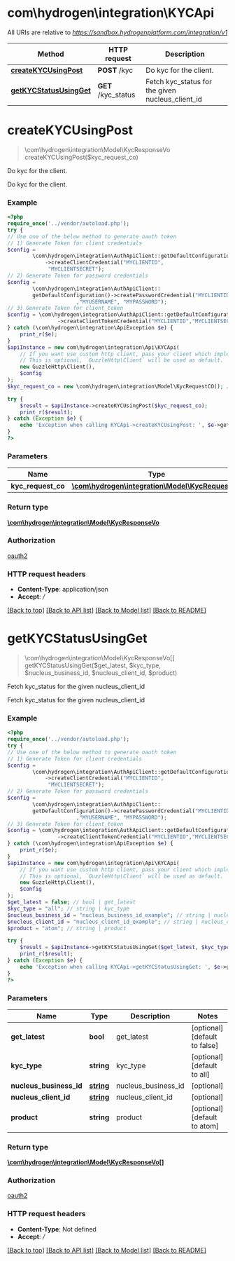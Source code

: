 # com\hydrogen\integration\KYCApi

All URIs are relative to *https://sandbox.hydrogenplatform.com/integration/v1*

Method | HTTP request | Description
------------- | ------------- | -------------
[**createKYCUsingPost**](KYCApi.md#createKYCUsingPost) | **POST** /kyc | Do kyc for the client.
[**getKYCStatusUsingGet**](KYCApi.md#getKYCStatusUsingGet) | **GET** /kyc_status | Fetch kyc_status for the given nucleus_client_id


# **createKYCUsingPost**
> \com\hydrogen\integration\Model\KycResponseVo createKYCUsingPost($kyc_request_co)

Do kyc for the client.

Do kyc for the client.

### Example
```php
<?php
require_once('../vendor/autoload.php');
try {
// Use one of the below method to generate oauth token
// 1) Generate Token for client credentials
$config =
        \com\hydrogen\integration\AuthApiClient::getDefaultConfiguration()
            ->createClientCredential("MYCLIENTID",
             "MYCLIENTSECRET");
// 2) Generate Token for password credentials
$config =
        \com\hydrogen\integration\AuthApiClient::
        getDefaultConfiguration()->createPasswordCredential("MYCLIENTID","MYCLIENTSECRET"
                      ,"MYUSERNAME", "MYPASSWORD");
// 3) Generate Token for client_token
$config = \com\hydrogen\integration\AuthApiClient::getDefaultConfiguration()
                ->createClientTokenCredential("MYCLIENTID","MYCLIENTSECRET", "CLIENT_TOKEN");
} catch (\com\hydrogen\integration\ApiException $e) {
    print_r($e);
}
$apiInstance = new com\hydrogen\integration\Api\KYCApi(
    // If you want use custom http client, pass your client which implements `GuzzleHttp\ClientInterface`.
    // This is optional, `GuzzleHttp\Client` will be used as default.
    new GuzzleHttp\Client(),
    $config
);
$kyc_request_co = new \com\hydrogen\integration\Model\KycRequestCO(); // \com\hydrogen\integration\Model\KycRequestCO | kycRequestCO

try {
    $result = $apiInstance->createKYCUsingPost($kyc_request_co);
    print_r($result);
} catch (Exception $e) {
    echo 'Exception when calling KYCApi->createKYCUsingPost: ', $e->getMessage(), PHP_EOL;
}
?>
```

### Parameters

Name | Type | Description  | Notes
------------- | ------------- | ------------- | -------------
 **kyc_request_co** | [**\com\hydrogen\integration\Model\KycRequestCO**](../Model/KycRequestCO.md)| kycRequestCO |

### Return type

[**\com\hydrogen\integration\Model\KycResponseVo**](../Model/KycResponseVo.md)

### Authorization

[oauth2](../../README.md#oauth2)

### HTTP request headers

 - **Content-Type**: application/json
 - **Accept**: */*

[[Back to top]](#) [[Back to API list]](../../README.md#documentation-for-api-endpoints) [[Back to Model list]](../../README.md#documentation-for-models) [[Back to README]](../../README.md)

# **getKYCStatusUsingGet**
> \com\hydrogen\integration\Model\KycResponseVo[] getKYCStatusUsingGet($get_latest, $kyc_type, $nucleus_business_id, $nucleus_client_id, $product)

Fetch kyc_status for the given nucleus_client_id

Fetch kyc_status for the given nucleus_client_id

### Example
```php
<?php
require_once('../vendor/autoload.php');
try {
// Use one of the below method to generate oauth token
// 1) Generate Token for client credentials
$config =
        \com\hydrogen\integration\AuthApiClient::getDefaultConfiguration()
            ->createClientCredential("MYCLIENTID",
             "MYCLIENTSECRET");
// 2) Generate Token for password credentials
$config =
        \com\hydrogen\integration\AuthApiClient::
        getDefaultConfiguration()->createPasswordCredential("MYCLIENTID","MYCLIENTSECRET"
                      ,"MYUSERNAME", "MYPASSWORD");
// 3) Generate Token for client_token
$config = \com\hydrogen\integration\AuthApiClient::getDefaultConfiguration()
                ->createClientTokenCredential("MYCLIENTID","MYCLIENTSECRET", "CLIENT_TOKEN");
} catch (\com\hydrogen\integration\ApiException $e) {
    print_r($e);
}
$apiInstance = new com\hydrogen\integration\Api\KYCApi(
    // If you want use custom http client, pass your client which implements `GuzzleHttp\ClientInterface`.
    // This is optional, `GuzzleHttp\Client` will be used as default.
    new GuzzleHttp\Client(),
    $config
);
$get_latest = false; // bool | get_latest
$kyc_type = "all"; // string | kyc_type
$nucleus_business_id = "nucleus_business_id_example"; // string | nucleus_business_id
$nucleus_client_id = "nucleus_client_id_example"; // string | nucleus_client_id
$product = "atom"; // string | product

try {
    $result = $apiInstance->getKYCStatusUsingGet($get_latest, $kyc_type, $nucleus_business_id, $nucleus_client_id, $product);
    print_r($result);
} catch (Exception $e) {
    echo 'Exception when calling KYCApi->getKYCStatusUsingGet: ', $e->getMessage(), PHP_EOL;
}
?>
```

### Parameters

Name | Type | Description  | Notes
------------- | ------------- | ------------- | -------------
 **get_latest** | **bool**| get_latest | [optional] [default to false]
 **kyc_type** | **string**| kyc_type | [optional] [default to all]
 **nucleus_business_id** | [**string**](../Model/.md)| nucleus_business_id | [optional]
 **nucleus_client_id** | [**string**](../Model/.md)| nucleus_client_id | [optional]
 **product** | **string**| product | [optional] [default to atom]

### Return type

[**\com\hydrogen\integration\Model\KycResponseVo[]**](../Model/KycResponseVo.md)

### Authorization

[oauth2](../../README.md#oauth2)

### HTTP request headers

 - **Content-Type**: Not defined
 - **Accept**: */*

[[Back to top]](#) [[Back to API list]](../../README.md#documentation-for-api-endpoints) [[Back to Model list]](../../README.md#documentation-for-models) [[Back to README]](../../README.md)

